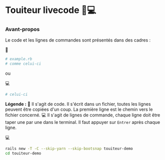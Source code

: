 # Touiteur livecode 👩💻

### Avant-propos
Le code et les lignes de commandes sont présentés dans des cadres :

📄
```ruby
# example.rb
# comme celui-ci
```

ou

💻
```sh
# celui-ci
```

**Légende :**
📄 Il s'agit de code. Il s'écrit dans un fichier, toutes les lignes peuvent être copiées d'un coup. La première ligne est le chemin vers le fichier concerné.
💻 Il s'agit de lignes de commande, chaque ligne doit être taper une par une dans le terminal. Il faut appuyer sur `Entrer` après chaque ligne.

💻
```sh
rails new -T -C --skip-yarn --skip-bootsnap touiteur-demo
cd touiteur-demo
```
